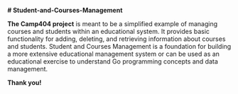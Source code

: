 **# Student-and-Courses-Management**

**The Camp404 project** is meant to be a simplified example of managing courses and students within an educational system.  It provides basic functionality for adding, deleting, and retrieving information about courses and students.
Student and Courses Management is a foundation for building a more extensive educational management system or can be used as an educational exercise to understand Go programming concepts and data management.

**Thank you!**
